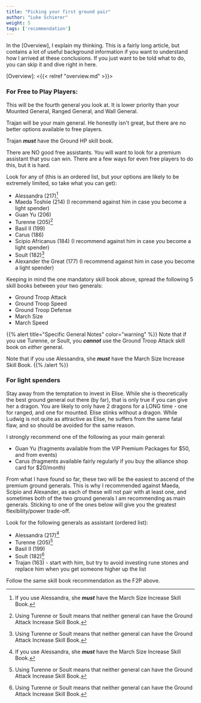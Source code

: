 ```yaml
---
title: "Picking your first ground pair"
author: "Luke Schierer"
weight: 5
tags: ['recommendation']
---
```


In the [Overview], I explain my thinking.  This is a fairly long article, but
contains a lot of useful background information if you want to understand how I
arrived at these conclusions. If you just want to be told what to do, you can
skip it and dive right in here. 

[Overview]: <{{< relref "overview.md" >}}>

### For Free to Play Players:

This will be the fourth general you look at.  It is lower priority than your
Mounted General, Ranged General, and Wall General.

Trajan will be your main general.  He honestly isn't great, but there are no
better options available to free players.

Trajan _**must**_ have the Ground HP skill book.

There are NO good free assistants.  You will want to look for a premium
assistant that you can win.  There are a few ways for even free players to do
this, but it is hard.

Look for any of (this is an ordered list, but your options are likely to be
extremely limited, so take what you can get):

* Alessandra (217)[^MS]
* Maeda Toshiie (214) (I recommend against him in case you become a light spender)
* Guan Yu (206)
* Turenne (205)[^GA]
* Basil II (199)
* Carus (186)
* Scipio Africanus (184) (I recommend against him in case you become a light spender)
* Soult (182)[^GA]
* Alexander the Great (177) (I recommend against him in case you become a light spender)

Keeping in mind the one mandatory skill book above, spread the following 5
skill books between your two generals:
* Ground Troop Attack
* Ground Troop Speed
* Ground Troop Defense
* March Size
* March Speed

{{% alert title="Specific General Notes" color="warning" %}}
Note that if you use Turenne, or Soult, you _**cannot**_ use the Ground Troop Attack skill book on *either* general.

Note that if you use Alessandra, she _**must**_ have the March Size Increase Skill Book.
{{% /alert %}}


### For light spenders

Stay away from the temptation to invest in Elise.  While she is theoretically
the best ground general out there (by far), that is only true if you can give
her a dragon.  You are likely to only have 2 dragons for a LONG time - one for
ranged, and one for mounted. Elise stinks without a dragon.  While Ludwig is
not quite as attractive as Elise, he suffers from the same fatal flaw, and so
should be avoided for the same reason.

I strongly recommend one of the following as your main general:
* Guan Yu (fragments available from the VIP Premium Packages for $50, and from
  events)
* Carus (fragments available fairly regularly if you buy the alliance shop card
  for $20/month)

From what I have found so far, these two will be the easiest to ascend of the
premium ground generals.  This is why I recommended against Maeda, Scipio and
Alexander, as each of these will not pair with at least one, and sometimes both
of the two ground generals I am recommending as main generals.  Sticking to one
of the ones below will give you the greatest flexibility/power trade-off.

Look for the following generals as assistant (ordered list):
* Alessandra (217)[^MS]
* Turenne (205)[^GA]
* Basil II (199)
* Soult (182)[^GA]
* Trajan (163) - start with him, but try to avoid investing rune stones and
  replace him when you get someone higher up the list

Follow the same skill book recommendation as the F2P above.

[^GA]: Using Turenne or Soult means that neither general can have the Ground Attack Increase Skill Book.

[^MS]: If you use Alessandra, she _**must**_ have the March Size Increase Skill Book.
